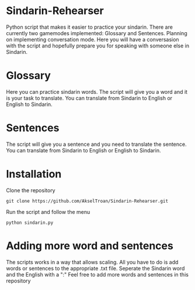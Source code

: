 # Sindarin-Rehearser
Python script that makes it easier to practice your sindarin. There are currently two gamemodes implemented: Glossary and Sentences. Planning on implementing conversation mode.
Here you will have a conversasion with the script and hopefully prepare you for speaking with someone else in Sindarin.


# Glossary
Here you can practice sindarin words. The script will give you a word and it is your task to translate. You can translate from Sindarin to English or English to Sindarin.


# Sentences
The script will give you a sentence and you need to translate the sentence. You can translate from Sindarin to English or English to Sindarin.

# Installation
Clone the repository
```
git clone https://github.com/AkselTroan/Sindarin-Rehearser.git
```

Run the script and follow the menu
```
python sindarin.py
```

# Adding more word and sentences
The scripts works in a way that allows scaling. All you have to do is add words or sentences to the appropriate .txt file. Seperate the Sindarin word and the English with a ":"
Feel free to add more words and sentences in this repository
